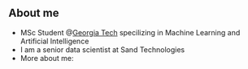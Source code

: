 
<!--
 * @Author: Tinozivashe Sibanda
 * @Date: 2024-07-03 01:54:11
 * @LastEditors: tinoSibz
 * @LastEditTime: 2024-07-03 01:54:11
 * @Description: Github Home Page
-->

## About me

- MSc Student @[Georgia Tech](https://omscs.gatech.edu/specialization-machine-learning) specilizing in Machine Learning and Artificial Intelligence
- I am a senior data scientist at Sand Technologies
- More about me:  <!--https://-->
